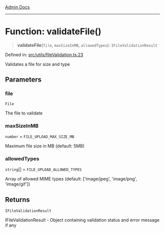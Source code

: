 [Admin Docs](/)

***

# Function: validateFile()

> **validateFile**(`file`, `maxSizeInMB`, `allowedTypes`): `IFileValidationResult`

Defined in: [src/utils/fileValidation.ts:23](https://github.com/PalisadoesFoundation/talawa-admin/blob/main/src/utils/fileValidation.ts#L23)

Validates a file for size and type

## Parameters

### file

`File`

The file to validate

### maxSizeInMB

`number` = `FILE_UPLOAD_MAX_SIZE_MB`

Maximum file size in MB (default: 5MB)

### allowedTypes

`string`[] = `FILE_UPLOAD_ALLOWED_TYPES`

Array of allowed MIME types (default: ['image/jpeg', 'image/png', 'image/gif'])

## Returns

`IFileValidationResult`

IFileValidationResult - Object containing validation status and error message if any
